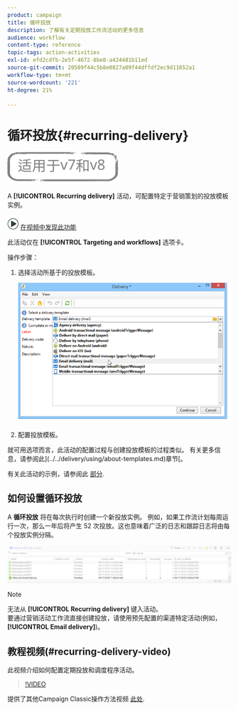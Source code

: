 ```yaml
---
product: campaign
title: 循环投放
description: 了解有关定期投放工作流活动的更多信息
audience: workflow
content-type: reference
topic-tags: action-activities
exl-id: efd2cdfb-2e5f-4672-8be8-a424481b11ed
source-git-commit: 20509f44c5b8e0827a09f44dffdf2ec9d11652a1
workflow-type: tm+mt
source-wordcount: '221'
ht-degree: 21%

---
```


# 循环投放{#recurring-delivery}

![](../../assets/common.svg)

A **[!UICONTROL Recurring delivery]** 活动，可配置特定于营销策划的投放模板实例。

![](assets/do-not-localize/how-to-video.png) [在视频中发现此功能](#recurring-delivery-video)

此活动仅在 **[!UICONTROL Targeting and workflows]** 选项卡。

操作步骤：

1. 选择活动所基于的投放模板。

   ![](assets/recurring_delivery_001.png)

1. 配置投放模板。

就可用选项而言，此活动的配置过程与创建投放模板的过程类似。 有关更多信息，请参阅此](../../delivery/using/about-templates.md)章节[。

有关此活动的示例，请参阅此 [部分](sending-a-birthday-email.md#creating-a-recurring-delivery-in-a-targeting-workflow).

## 如何设置循环投放

A **循环投放** 将在每次执行时创建一个新投放实例。 例如，如果工作流计划每周运行一次，那么一年后将产生 52 次投放。这也意味着广泛的日志和跟踪日志将由每个投放实例分隔。

![循环投放](assets/delivery_recurring.jpg)

>[!NOTE]
>
>无法从 **[!UICONTROL Recurring delivery]** 键入活动。\
>要通过营销活动工作流直接创建投放，请使用预先配置的渠道特定活动(例如， **[!UICONTROL Email delivery]**)。

## 教程视频(#recurring-delivery-video)

此视频介绍如何配置定期投放和调度程序活动。

>[!VIDEO](https://video.tv.adobe.com/v/25040?quality=12)

提供了其他Campaign Classic操作方法视频 [此处](https://experienceleague.adobe.com/docs/campaign-classic-learn/tutorials/overview.html?lang=zh-Hans).
